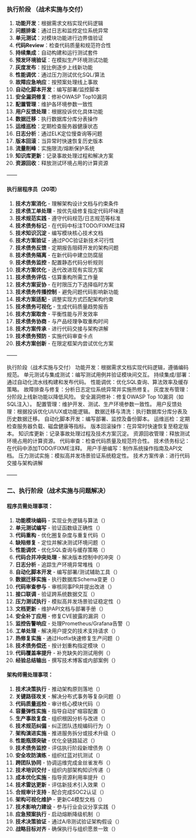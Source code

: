 ### 执行阶段 （战术实施与交付）

1. **功能开发**：根据需求文档实现代码逻辑
2. **问题排查**：通过日志和监控定位系统异常
3. **单元测试**：对模块功能进行边界值验证
4. **代码Review**：检查代码质量和规范符合性
5. **持续集成**：自动构建和运行测试套件
6. **预发环境验证**：在模拟生产环境测试功能
7. **灰度发布**：按比例逐步上线新功能
8. **性能调优**：通过压力测试优化SQL/算法
9. **故障应急响应**：按预案处理线上事故
10. **自动化脚本开发**：编写部署/监控脚本
11. **安全漏洞修复**：修补OWASP Top10漏洞
12. **配置管理**：维护各环境参数一致性
13. **用户反馈处理**：根据投诉优化具体功能
14. **数据迁移**：执行数据库分库分表操作
15. **运维巡检**：定期检查服务器健康状态
16. **日志分析**：通过ELK定位慢查询等问题
17. **版本回滚**：当异常时快速恢复历史版本
18. **流量削峰**：实施限流/熔断保护系统
19. **知识库更新**：记录事故处理过程和解决方案
20. **资源回收**：释放测试环境占用的计算资源



——

#### 执行层程序员（20项）

1. **技术方案消化** - 理解架构设计文档与约束条件
2. **技术债工单处理** - 按优先级修复指定代码坏味道
3. **技术规范实践** - 遵守代码规范/日志规范等标准
4. **技术债务标记** - 在代码中标注TODO/FIXME注释
5. **技术知识沉淀** - 编写模块核心技术文档
6. **技术方案验证** - 通过POC验证新技术可行性
7. **技术债务反馈** - 定期报告阻碍开发的架构问题
8. **技术债务隔离** - 在新代码中建立防腐层
9. **技术债务监控** - 配置静态代码分析规则
10. **技术方案优化** - 迭代改进现有实现方案
11. **技术债务评估** - 估算重构所需工作量
12. **技术方案妥协** - 在时限压力下选择临时方案
13. **技术债务传播控制** - 避免问题代码影响新功能
14. **技术方案适配** - 调整实现方式匹配架构约束
15. **技术债务可视化** - 生成代码质量趋势报告
16. **技术方案取舍** - 平衡性能与开发效率
17. **技术债务协商** - 与产品经理争取重构时间
18. **技术方案传承** - 进行代码交接与架构讲解
19. **技术债务预防** - 实施代码审查卡点
20. **技术方案创新** - 在限定框架内尝试优化方案

——

执行阶段（战术实施与交付）
功能开发：根据需求文档实现代码逻辑，遵循编码规范。
单元测试与集成测试：编写测试用例并验证模块间交互。
持续集成/部署：通过自动化流水线构建和发布代码。
性能调优：优化SQL查询、算法效率及缓存策略。
故障排查与修复：分析日志定位系统异常并实施热修复。
灰度发布管理：分阶段上线新功能以降低风险。
安全漏洞修补：修复OWASP Top 10漏洞（如SQL注入）。
配置管理：维护开发、测试、生产环境参数一致性。
用户反馈处理：根据投诉优化UI/UX或功能逻辑。
数据迁移与清洗：执行数据库分库分表及历史数据迁移。
自动化脚本开发：编写部署、监控及备份脚本。
运维巡检：定期检查服务器负载、磁盘健康等指标。
版本回滚操作：在异常时快速恢复至稳定版本。
知识库更新：记录事故处理过程及技术方案沉淀。
资源回收管理：释放测试环境占用的计算资源。
代码审查：检查代码质量及规范符合性。
技术债务标记：在代码中添加TODO/FIXME注释。
用户手册编写：制作系统操作指南及API文档。
压力测试实施：模拟高并发场景验证系统稳定性。
技术方案传承：进行代码交接与架构讲解

——

### 二、执行阶段（战术实施与问题解决）

#### 程序员需处理事项：

1. **功能模块编码** - 实现业务逻辑与算法（）
2. **单元测试编写** - 验证函数级正确性（）
3. **代码重构** - 优化圈复杂度与重复代码（）
4. **缺陷修复** - 定位并解决测试环境问题（）
5. **性能调优** - 优化SQL查询与缓存策略（）
6. **代码合并冲突处理** - 解决版本控制中的冲突（）
7. **日志分析** - 追踪生产环境异常堆栈（）
8. **自动化脚本开发** - 编写部署/测试辅助工具（）
9. **数据迁移实施** - 执行数据库Schema变更（）
10. **代码审查参与** - 审核同事PR并提出改进（）
11. **接口联调** - 验证跨系统数据交互（）
12. **压力测试执行** - 模拟高并发场景验证稳定性（）
13. **文档更新** - 维护API文档与部署手册（）
14. **安全补丁应用** - 修复CVE披露的漏洞（）
15. **监控告警响应** - 处理Prometheus/Grafana告警（）
16. **工单处理** - 解决用户提交的技术支持请求（）
17. **热修复实施** - 通过Hotfix快速修复生产问题（）
18. **技术债务偿还** - 按计划重构指定模块（）
19. **代码覆盖率提升** - 补充缺失的测试用例（）
20. **经验总结输出** - 撰写技术博客或内部案例（）

#### 架构师需处理事项：

1. **技术决策执行** - 推动架构原则落地（）
2. **关键路径攻关** - 解决分布式事务等复杂问题（）
3. **代码质量巡检** - 审计核心模块代码（）
4. **容量弹性实施** - 指导自动扩缩容配置（）
5. **生产事故复盘** - 组织根因分析与改进（）
6. **技术规范纠偏** - 纠正团队违规编码行为（）
7. **架构演进实施** - 推进服务拆分或技术升级（）
8. **性能瓶颈突破** - 优化全链路延迟（）
9. **技术债务监控** - 评估执行阶段新增债务（）
10. **安全攻防演练** - 组织红蓝对抗测试（）
11. **跨团队协同** - 协调运维完成金丝雀发布（）
12. **技术培训交付** - 组织内部架构知识传递（）
13. **成本优化实施** - 指导资源利用率提升（）
14. **技术雷达更新** - 评估新技术引入效果（）
15. **合规审计支持** - 配合完成SOC2认证（）
16. **架构可视化维护** - 更新C4模型文档（）
17. **技术影响力建设** - 参与行业会议分享实践（）
18. **应急预案执行** - 启动熔断降级机制（）
19. **技术决策验证** - 通过A/B测试验证架构假设（）
20. **战略目标对齐** - 确保执行与组织愿景一致（）
